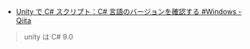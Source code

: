 - [Unity で C# スクリプト：C# 言語のバージョンを確認する #Windows - Qiita](https://qiita.com/studio_meowtoon/items/dd62323d63fb3f865f3e)

> unity は C# 9.0
